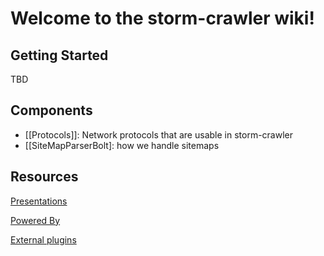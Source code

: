 # Welcome to the storm-crawler wiki!

## Getting Started
TBD

## Components
* [[Protocols]]: Network protocols that are usable in storm-crawler
* [[SiteMapParserBolt]: how we handle sitemaps 

## Resources

[Presentations](https://github.com/DigitalPebble/storm-crawler/wiki/Presentations)

[Powered By](https://github.com/DigitalPebble/storm-crawler/wiki/Powered-By)

[External plugins](https://github.com/DigitalPebble/storm-crawler/wiki/External-plugins)